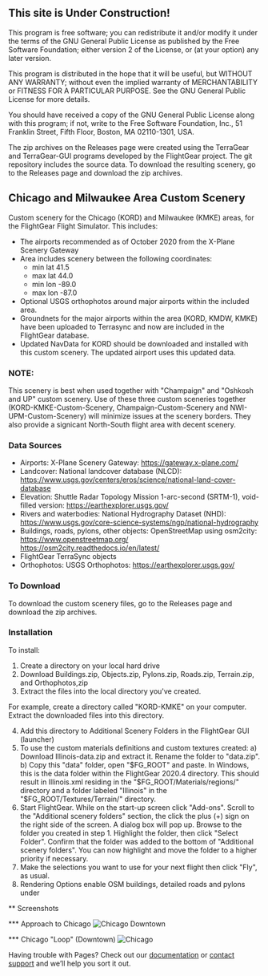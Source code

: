 ## This site is Under Construction!

This program is free software; you can redistribute it and/or modify it under the terms of the GNU General Public License as published by the Free Software Foundation; either version 2 of the License, or (at your option) any later version.

This program is distributed in the hope that it will be useful, but WITHOUT ANY WARRANTY; without even the implied warranty of MERCHANTABILITY or FITNESS FOR A PARTICULAR PURPOSE. See the GNU General Public License for more details.

You should have received a copy of the GNU General Public License along with this program; if not, write to the Free Software Foundation, Inc., 51 Franklin Street, Fifth Floor, Boston, MA 02110-1301, USA.

The zip archives on the Releases page were created using the TerraGear and TerraGear-GUI programs developed by the FlightGear project. The git repository includes the source data. To download the resulting scenery, go to the Releases page and download the zip archives.

## Chicago and Milwaukee Area Custom Scenery

Custom scenery for the Chicago (KORD) and Milwaukee (KMKE) areas, for the FlightGear Flight Simulator. This includes:
- The airports recommended as of October 2020 from the X-Plane Scenery Gateway
- Area includes scenery between the following coordinates: 
  - min lat 41.5
  - max lat 44.0
  - min lon -89.0
  - max lon -87.0 
- Optional USGS orthophotos around major airports within the included area.
- Groundnets for the major airports within the area (KORD, KMDW, KMKE) have been uploaded to Terrasync and now are included in the FlightGear database.
- Updated NavData for KORD should be downloaded and installed with this custom scenery. The updated airport uses this updated data.

### NOTE: 
This scenery is best when used together with "Champaign" and "Oshkosh and UP" custom scenery. Use of these three custom sceneries together (KORD-KMKE-Custom-Scenery, Champaign-Custom-Scenery and NWI-UPM-Custom-Scenery) will minimize issues at the scenery borders. They also provide a signicant North-South flight area with decent scenery.

### Data Sources

- Airports: X-Plane Scenery Gateway: https://gateway.x-plane.com/
- Landcover: National landcover database (NLCD): https://www.usgs.gov/centers/eros/science/national-land-cover-database
- Elevation: Shuttle Radar Topology Mission 1-arc-second (SRTM-1), void-filled version: https://earthexplorer.usgs.gov/
- Rivers and waterbodies: National Hydrography Dataset (NHD): https://www.usgs.gov/core-science-systems/ngp/national-hydrography
- Buildings, roads, pylons, other objects: OpenStreetMap using osm2city: https://www.openstreetmap.org/ https://osm2city.readthedocs.io/en/latest/
- FlightGear TerraSync objects
- Orthophotos: USGS Orthophotos: https://earthexplorer.usgs.gov/

### To Download

To download the custom scenery files, go to the Releases page and download the zip archives.

### Installation

To install:
1) Create a directory on your local hard drive
2) Download Buildings.zip, Objects.zip, Pylons.zip, Roads.zip, Terrain.zip, and Orthophotos,zip 
3) Extract the files into the local directory you've created. 

For example, create a directory called "KORD-KMKE" on your computer. Extract the downloaded files into this directory. 

4) Add this directory to Additional Scenery Folders in the FlightGear GUI (launcher) 
5) To use the custom materials definitions and custom textures created:
    a) Download Illinois-data.zip and extract it. Rename the folder to "data.zip".
    b) Copy this "data" folder, open "$FG_ROOT" and paste. In Windows, this is the data folder within the FlightGear 2020.4 directory. This should result in Illinois.xml residing in the "$FG_ROOT/Materials/regions/" directory and a folder labeled "Illinois" in the "$FG_ROOT/Textures/Terrain/" directory.
 6) Start FlightGear. While on the start-up screen click "Add-ons". Scroll to the "Additional scenery folders" section, the click the plus (+) sign on the right side of the screen. A dialog box will pop up. Browse to the folder you created in step 1. Highlight the folder, then click "Select Folder". Confirm that the folder was added to the bottom of "Additional scenery folders". You can now highlight and move the folder to a higher priority if necessary. 
 7) Make the selections you want to use for your next flight then click "Fly", as usual.
 8) Rendering Options enable OSM buildings, detailed roads and pylons under 

** Screenshots

*** Approach to Chicago
![Chicago Downtown](https://github.com/LGBudd/KORD-KMKE-Custom-Scenery/blob/master/Screenshots/Chicago20210326174334.png)

*** Chicago "Loop" (Downtown)
![Chicago](https://github.com/LGBudd/KORD-KMKE-Custom-Scenery/blob/master/Screenshots/ChicagoB.png)



Having trouble with Pages? Check out our [documentation](https://help.github.com/categories/github-pages-basics/) or [contact support](https://github.com/contact) and we’ll help you sort it out.
